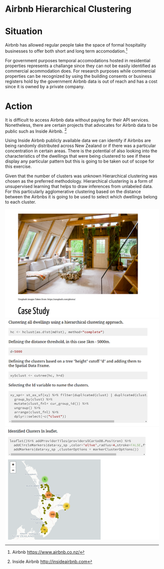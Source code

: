 # Airbnb Hierarchical Clustering

# Situation

Airbnb has allowed regular people take the space of formal hospitality businesses to offer both short and long term accomodation.[^1]

For government purposes temporal accomodations hosted in residential properties represents a challange since they can not be easily identified as commercial acommodation does. For research purposes while commercial properties can be recognized by using the building consents or business registers hold by the government Airbnb data is out of reach and has a cost since it is owned by a private company.

# Action

It is difficult to access Airbnb data without paying for their API services. Nonetheless, there are certain projects that advocates for Airbnb data to be public such as Inside Airbnb. [^2]

Using Inside Airbnb publicly available data we can identify if Airbnbs are being randomly distributed across New Zealand or if there was a particular concentration in certain areas. There is the potential of also looking into the characteristics of the dwellings that were being clustered to see if these display any particular pattern but this is going to be taken out of scope for this exercise. 

Given that the number of clusters was unknown Hierarchical clustering was chosen as the preferred methodology. Hierarchical clustering is a form of unsupervised learning that helps to draw inferences from unlabeled data. For this particularly agglomerative clustering based on the distance between the Airbnbs it is going to be used to select which dwellings belong to each cluster.


[^1]: Airbnb https://www.airbnb.co.nz/
[^2]: Inside Airbnb http://insideairbnb.com


![](xaringan_airbnb_casestudy_intro.PNG)
![](xaringan_airbnb_casestudy_midway.PNG)
![](xaringan_airbnb_casestudy_final.PNG)
